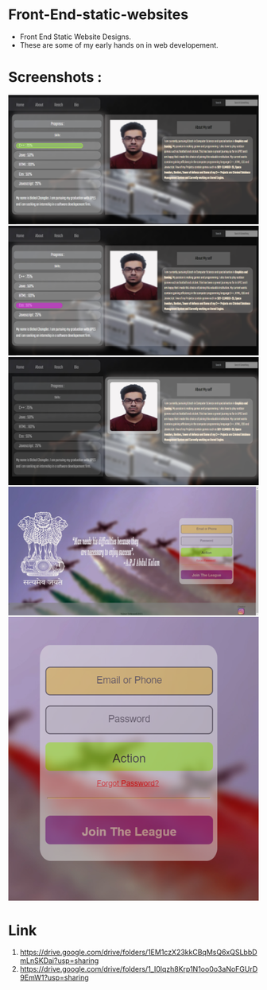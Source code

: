 # Front-End-static-websites
* Front End Static Website Designs.
* These are some of my early hands on in web developement.


# Screenshots : 
![](2.png)
![](3.png)
![](4.png)
![](6.png)
![](7.png)


# Link
1. https://drive.google.com/drive/folders/1EM1czX23kkCBqMsQ6xQSLbbDmLnSKDai?usp=sharing
2. https://drive.google.com/drive/folders/1_I0lqzh8Krp1N1oo0o3aNoFGUrD9EmW1?usp=sharing
